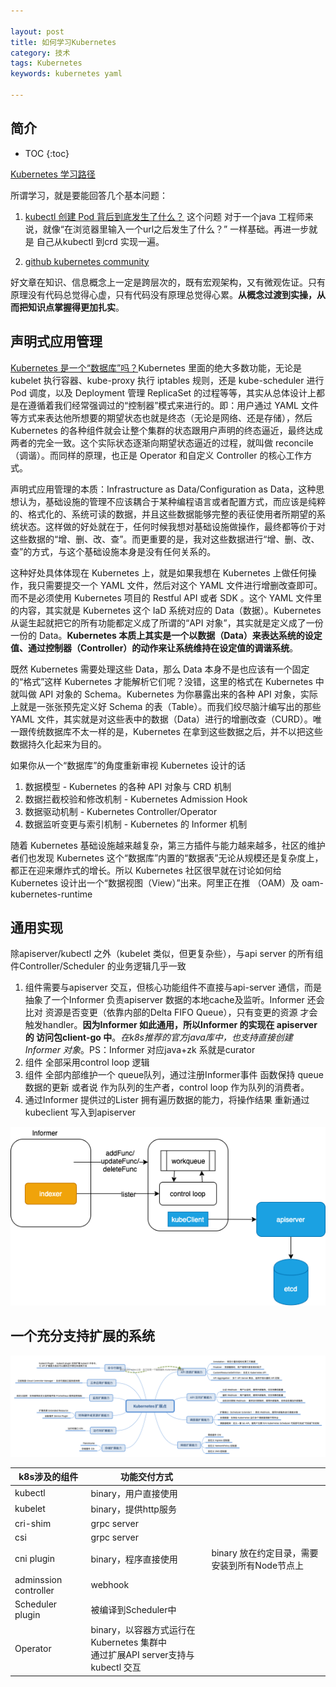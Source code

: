 ```yaml
---

layout: post
title: 如何学习Kubernetes
category: 技术
tags: Kubernetes
keywords: kubernetes yaml

---
```


## 简介

* TOC
{:toc}

[Kubernetes 学习路径](https://www.infoq.cn/article/9DTX*1i1Z8hsxkdrPmhk)

所谓学习，就是要能回答几个基本问题：

1. [kubectl 创建 Pod 背后到底发生了什么？](https://mp.weixin.qq.com/s/ctdvbasKE-vpLRxDJjwVMw) 这个问题 对于一个java 工程师来说，就像“在浏览器里输入一个url之后发生了什么？” 一样基础。再进一步就是 自己从kubectl 到crd 实现一遍。

2. [github kubernetes community](https://github.com/kubernetes/community/tree/8decfe42b8cc1e027da290c4e98fa75b3e98e2cc/contributors/devel)

好文章在知识、信息概念上一定是跨层次的，既有宏观架构，又有微观佐证。只有原理没有代码总觉得心虚，只有代码没有原理总觉得心累。**从概念过渡到实操，从而把知识点掌握得更加扎实**。

## 声明式应用管理

[Kubernetes 是一个“数据库”吗？](https://mp.weixin.qq.com/s/QrHpw8PCAhQOxCTLRVeLLg)Kubernetes 里面的绝大多数功能，无论是 kubelet 执行容器、kube-proxy 执行 iptables 规则，还是 kube-scheduler 进行 Pod 调度，以及 Deployment 管理 ReplicaSet 的过程等等，其实从总体设计上都是在遵循着我们经常强调过的“控制器”模式来进行的。即：用户通过 YAML 文件等方式来表达他所想要的期望状态也就是终态（无论是网络、还是存储），然后 Kubernetes 的各种组件就会让整个集群的状态跟用户声明的终态逼近，最终达成两者的完全一致。这个实际状态逐渐向期望状态逼近的过程，就叫做 reconcile（调谐）。而同样的原理，也正是 Operator 和自定义 Controller 的核心工作方式。


声明式应用管理的本质：Infrastructure as Data/Configuration as Data，这种思想认为，基础设施的管理不应该耦合于某种编程语言或者配置方式，而应该是纯粹的、格式化的、系统可读的数据，并且这些数据能够完整的表征使用者所期望的系统状态。这样做的好处就在于，任何时候我想对基础设施做操作，最终都等价于对这些数据的“增、删、改、查”。而更重要的是，我对这些数据进行“增、删、改、查”的方式，与这个基础设施本身是没有任何关系的。

这种好处具体体现在 Kubernetes 上，就是如果我想在 Kubernetes 上做任何操作，我只需要提交一个 YAML 文件，然后对这个 YAML 文件进行增删改查即可。而不是必须使用 Kubernetes 项目的 Restful API 或者 SDK 。这个 YAML 文件里的内容，其实就是 Kubernetes 这个 IaD 系统对应的 Data（数据）。Kubernetes 从诞生起就把它的所有功能都定义成了所谓的“API 对象”，其实就是定义成了一份一份的 Data。**Kubernetes 本质上其实是一个以数据（Data）来表达系统的设定值、通过控制器（Controller）的动作来让系统维持在设定值的调谐系统**。

既然 Kubernetes 需要处理这些 Data，那么 Data 本身不是也应该有一个固定的“格式”这样 Kubernetes 才能解析它们呢？没错，这里的格式在 Kubernetes 中就叫做 API 对象的 Schema。Kubernetes 为你暴露出来的各种 API 对象，实际上就是一张张预先定义好 Schema 的表（Table）。而我们绞尽脑汁编写出的那些 YAML 文件，其实就是对这些表中的数据（Data）进行的增删改查（CURD）。唯一跟传统数据库不太一样的是，Kubernetes 在拿到这些数据之后，并不以把这些数据持久化起来为目的。

如果你从一个“数据库”的角度重新审视 Kubernetes 设计的话
1. 数据模型 -  Kubernetes 的各种 API 对象与 CRD 机制
2. 数据拦截校验和修改机制 - Kubernetes Admission Hook
3. 数据驱动机制 - Kubernetes Controller/Operator
4. 数据监听变更与索引机制 - Kubernetes 的 Informer 机制

随着 Kubernetes 基础设施越来越复杂，第三方插件与能力越来越多，社区的维护者们也发现 Kubernetes 这个“数据库”内置的“数据表”无论从规模还是复杂度上，都正在迎来爆炸式的增长。所以  Kubernetes 社区很早就在讨论如何给 Kubernetes  设计出一个“数据视图（View）”出来。阿里正在推 （OAM）及 oam-kubernetes-runtime


## 通用实现

除apiserver/kubectl 之外（kubelet 类似，但更复杂些），与api server 的所有组件Controller/Scheduler 的业务逻辑几乎一致

1. 组件需要与apiserver 交互，但核心功能组件不直接与api-server 通信，而是抽象了一个Informer 负责apiserver 数据的本地cache及监听。Informer 还会比对 资源是否变更（依靠内部的Delta FIFO Queue），只有变更的资源 才会触发handler。**因为Informer 如此通用，所以Informer 的实现在 apiserver 的 访问包client-go 中**。*在k8s推荐的官方java库中，也支持直接创建Informer 对象*。PS：Informer 对应java+zk 系就是curator
2. 组件 全部采用control loop 逻辑
3. 组件 全部内部维护一个 queue队列，通过注册Informer事件 函数保持 queue数据的更新 或者说 作为队列的生产者，control loop 作为队列的消费者。
4. 通过Informer 提供过的Lister 拥有遍历数据的能力，将操作结果 重新通过kubeclient 写入到apiserver 

![](/public/upload/kubernetes/component_overview.png)

## 一个充分支持扩展的系统

![](/public/upload/kubernetes/kubernetes_extension.png)

|k8s涉及的组件|功能交付方式||
|---|---|---|
|kubectl|binary，用户直接使用|
|kubelet|binary，提供http服务|
|cri-shim|grpc server|
|csi|grpc server|
|cni plugin|binary，程序直接使用|binary 放在约定目录，需要安装到所有Node节点上|
|adminssion controller|webhook|
|Scheduler plugin|被编译到Scheduler中|
|Operator|binary，以容器方式运行在Kubernetes 集群中<br>通过扩展API server支持与kubectl 交互|



